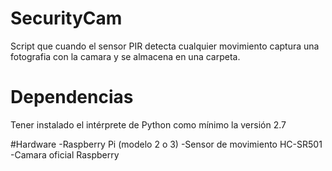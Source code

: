 # SecurityCam
Script que cuando el sensor PIR detecta cualquier movimiento captura una fotografia con la camara y se almacena en una carpeta.

# Dependencias
Tener instalado el intérprete de Python como mínimo la versión 2.7

#Hardware
-Raspberry Pi (modelo 2 o 3)
-Sensor de movimiento HC-SR501
-Camara oficial Raspberry

